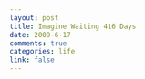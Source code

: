 ```yaml
--- 
layout: post
title: Imagine Waiting 416 Days
date: 2009-6-17
comments: true
categories: life
link: false
---
```

<object width="480" height="385"><param name="movie" value="http://www.youtube.com/v/lygOY3sYWhI&hl=en&fs=1&rel=0"></param><param name="allowFullScreen" value="true"></param><param name="allowscriptaccess" value="always"></param><embed src="http://www.youtube.com/v/lygOY3sYWhI&hl=en&fs=1&rel=0" type="application/x-shockwave-flash" allowscriptaccess="always" allowfullscreen="true" width="480" height="385"></embed></object>
